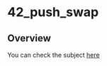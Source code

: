 # 42_push_swap

## Overview
You can check the subject [here](https://github.com/hy-3/42_push_swap/blob/master/pushswap.pdf)
